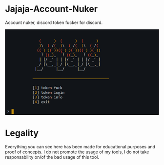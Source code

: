 # Jajaja-Account-Nuker
Account nuker, discord token fucker for discord.

![preview](https://github.com/CaptainChicky/Jajaja-Account-Nuker/blob/master/jajaja.png?raw=true)

  
# Legality

Everything you can see here has been made for educational purposes and proof of concepts. I do not promote the usage of my tools, I do not take responsability on/of the bad usage of this tool.
